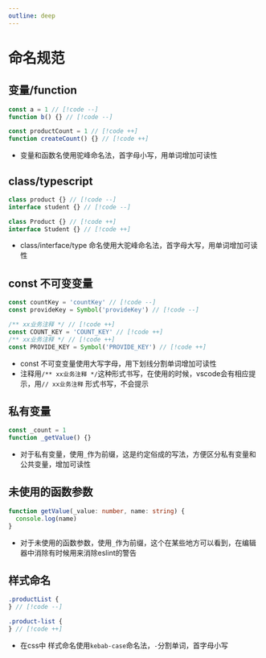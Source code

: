 ```yaml
---
outline: deep
---
```


# 命名规范

## 变量/function

```ts
const a = 1 // [!code --]
function b() {} // [!code --]

const productCount = 1 // [!code ++]
function createCount() {} // [!code ++]
```

- 变量和函数名使用驼峰命名法，首字母小写，用单词增加可读性

## class/typescript

```ts
class product {} // [!code --]
interface student {} // [!code --]

class Product {} // [!code ++]
interface Student {} // [!code ++]
```

- class/interface/type 命名使用大驼峰命名法，首字母大写，用单词增加可读性

## const 不可变变量

```ts
const countKey = 'countKey' // [!code --]
const provideKey = Symbol('provideKey') // [!code --]

/** xx业务注释 */ // [!code ++]
const COUNT_KEY = 'COUNT_KEY' // [!code ++]
/** xx业务注释 */ // [!code ++]
const PROVIDE_KEY = Symbol('PROVIDE_KEY') // [!code ++]
```

- const 不可变变量使用大写字母，用下划线分割单词增加可读性
- 注释用`/** xx业务注释 */`这种形式书写，在使用的时候，vscode会有相应提示，用`// xx业务注释` 形式书写，不会提示

## 私有变量

```ts
const _count = 1
function _getValue() {}
```

- 对于私有变量，使用`_`作为前缀，这是约定俗成的写法，方便区分私有变量和公共变量，增加可读性

## 未使用的函数参数

```ts
function getValue(_value: number, name: string) {
  console.log(name)
}
```

- 对于未使用的函数参数，使用`_`作为前缀，这个在某些地方可以看到，在编辑器中消除有时候用来消除eslint的警告

## 样式命名

```scss
.productList {
} // [!code --]

.product-list {
} // [!code ++]
```

- 在css中 样式命名使用`kebab-case`命名法，`-`分割单词，首字母小写
